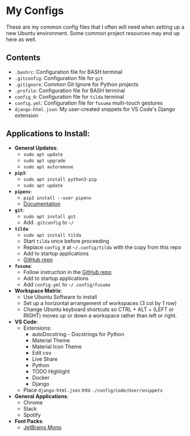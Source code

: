 # My Configs

These are my common config files that I often will need when setting up a new Ubuntu environment. Some common project resources may end up here as well.

## Contents
- `.bashrc`: Configuration file for BASH terminal
- `.gitconfig`: Configuration file for `git`
- `.gitignore`: Common Git Ignore for Python projects
- `.profile`: Configuration file for BASH terminal
- `config_0`: Configuration file for `tilda` terminal
- `config.yml`: Configuration file for `fusuma` multi-touch gestures
- `django-html.json`: My user-created snippets for VS Code's Django extension

## Applications to Install:
- **General Updates**:
  - `sudo apt update`
  - `sudo apt upgrade`
  - `sudo apt autoremove`
- **`pip3`**: 
  - `sudo apt install python3-pip`
  - `sudo apt update`
- **`pipenv`**:
  - `pip3 install --user pipenv` 
  - [Documentation](https://pipenv.readthedocs.io/en/latest/install/#installing-pipenv)
- **`git`**:
  - `sudo apt install git`
  - Add `.gitconfig` to `~/`
- **`tilda`**:
  - `sudo apt install tilda`
  - Start `tilda` once before proceeding
  - Replace `config_0` at `~/.config/tilda` with the copy from this repo
  - Add to startup applications
  - [GitHub repo](https://github.com/lanoxx/tilda)
- **`fusuma`**: 
  - Follow instruction in the [GitHub repo](https://github.com/iberianpig/fusuma)
  - Add to startup applications
  - Add `config.yml` to `~/.config/fusuma`
- **Workspace Matrix**:
  - Use Ubuntu Software to install 
  - Set up a horizontal arrangement of workspaces (3 col by 1 row)
  - Change Ubuntu keyboard shortcuts so CTRL + ALT + (LEFT or RIGHT) moves up or down a workspace rather than left or right.
- **VS Code**:
  - Extensions:
    - autoDocstring - Docstrings for Python
    - Material Theme
    - Material Icon Theme
    - Edit csv
    - Live Share
    - Python
    - TODO Highlight
    - Docker
    - Django
  - Place `django-html.json` into `./config/Code/User/snippets`
- **General Applications**:
  - Chrome
  - Slack
  - Spotify
- **Font Packs**:
  - [JetBrains Mono](https://www.jetbrains.com/lp/mono/)
